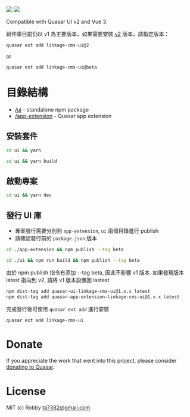 <img src="https://img.shields.io/npm/v/quasar-ui-linkage-cms-ui.svg?label=quasar-ui-linkage-cms-ui">
<img src="https://img.shields.io/npm/v/quasar-app-extension-linkage-cms-ui.svg?label=quasar-app-extension-linkage-cms-ui">

Compatible with Quasar UI v2 and Vue 3.

組件庫目前仍以 v1 為主要版本，如果需要安裝 [v2](https://github.com/LinkageRetail/quasar-app-extension-boilerplate/tree/v2) 版本，請指定版本：

`quasar ext add linkage-cms-ui@2`

or

`quasar ext add linkage-cms-ui@beta`

# 目錄結構

- [/ui](ui) - standalone npm package
- [/app-extension](app-extension) - Quasar app extension

## 安裝套件

```sh
cd ui && yarn
```

```sh
cd ui && yarn build
```

## 啟動專案

```sh
cd ui && yarn dev
```

## 發行 UI 庫

- 專案發行需要分別到 `app-extension`, `ui` 兩個目錄進行 publish
- 請確認發行前的 `package.json` 版本

```sh
cd ./app-extension && npm publish --tag beta
```

```sh
cd ./ui && npm run build && npm publish --tag beta
```

由於 npm publish 指令有添加 --tag beta, 因此不影響 v1 版本.
如果發現版本 latest 指向到 v2, 請將 v1 版本設置回 lastest

```sh
npm dist-tag add quasar-ui-linkage-cms-ui@1.x.x latest
npm dist-tag add quasar-app-extension-linkage-cms-ui@1.x.x latest
```

完成發行後可使用 `quasar ext add` 進行安裝

```sh
quasar ext add linkage-cms-ui
```

# Donate

If you appreciate the work that went into this project, please consider [donating to Quasar](https://donate.quasar.dev).

# License

MIT (c) Robby <ta7382@gmail.com>
